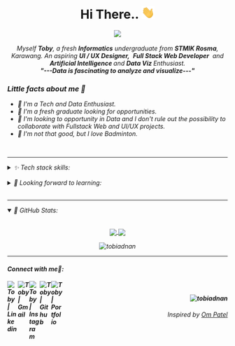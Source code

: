 <h1 align="center">Hi There.. <img src="https://raw.githubusercontent.com/ABSphreak/ABSphreak/master/gifs/Hi.gif" width="30px"></h1>
<p align="center">
  <a href="https://github.com/Ratheshan03/readme-typing-svg"><img src="https://readme-typing-svg.herokuapp.com?lines=Computer+Science+Undergraduate;Data+Analyst;Data+Science;UI+/+UX+Designer;Aspiring+Learner&center=true&width=500&height=50"></a>
</p>

<p align="center">
  <em>
    Myself <b>Toby</b>, a fresh <b>Informatics</b> undergraduate from <b>STMIK Rosma</b>, Karawang.
    An aspiring <b>UI / UX Designer,</b>&nbsp; <b>Full Stack Web Developer</b>&nbsp; and <b> Artificial Intelligence </b> and <b>Data Viz </b>Enthusiast. 
  <br>
  <b><i>"---Data is fascinating to analyze and visualize---"</i></b>
</p>

<h3>Little facts about me 🧑</h3>

- 🧞 I'm a Tech and Data Enthusiast.
- 🔭 I'm a fresh graduate looking for opportunities.
- 👯 I'm looking to opportunity in Data and I don't rule out the possibility to collaborate with Fullstack Web and UI/UX projects.
- 🏸 I'm not that good, but I love Badminton.
<br>

---

<details>
<summary>
  ✨ Tech stack skills:
</summary>
   <br>
<code><a href="https://python.org/" target="_blank"><img height="30" src="https://cdn.worldvectorlogo.com/logos/python-5.svg" alt="Python"></a></code>
<code><a href="https://cloud.google.com/" target="_blank"><img height="30" src="https://cdn.worldvectorlogo.com/logos/google-cloud-1.svg" alt="GCP"></a></code>
<code><a href="https://cloud.google.com/" target="_blank"><img height="30" src="https://cdn.worldvectorlogo.com/logos/google-bigquery-logo-1.svg" alt="Google BigQuery"></a></code>
<code><a href="https://cloud.google.com/" target="_blank"><img height="30" src="https://cdn.worldvectorlogo.com/logos/looker-1.svg" alt="Looker Studio"></a></code>
<code><a href="https://www.tableau.com/" target="_blank"><img height="30" src="https://cdn.worldvectorlogo.com/logos/tableau-software.svg" alt="Tableau"></a></code>
<code><a href="https://airflow.apache.org/" target="_blank"><img height="30" src="https://www.svgrepo.com/show/353380/airflow.svg" alt="Airflow"></a></code>
<code><a href="https://www.docker.com/" target="_blank"><img height="30" src="https://cdn.worldvectorlogo.com/logos/docker-4.svg" alt="Docker"></a></code>
<code><a href="https://www.javascript.com/" target="_blank"><img height="30" src="https://raw.githubusercontent.com/devicons/devicon/master/icons/javascript/javascript-plain.svg"></a></code>
<code><a href="https://www.laravel.com/" target="_blank"><img height="30" src="https://cdn.worldvectorlogo.com/logos/laravel-2.svg" alt="Laravel"></a></code>
<code><a href="https://www.w3schools.com/html/" target="_blank"><img height="30" src="https://www.vectorlogo.zone/logos/w3_html5/w3_html5-icon.svg"></a></code>
<code><a href="https://getbootstrap.com/" target="_blank"><img height="30" src="https://upload.wikimedia.org/wikipedia/commons/thumb/b/b2/Bootstrap_logo.svg/512px-Bootstrap_logo.svg.png?20210507000024"></a></code>
<code> <a href="https://tailwindcss.com/" target="_blank"> <img src="https://www.vectorlogo.zone/logos/tailwindcss/tailwindcss-icon.svg" alt="tailwind" height="30"/> </a> </code>
<code><a href="https://git-scm.com/" target="_blank"><img height="30" src="https://www.vectorlogo.zone/logos/git-scm/git-scm-icon.svg"></a></code>
</details>
<br>

<details>
<summary>
  🌱 Looking forward to learning:
</summary>
<!--    <br>
<code><a href="https://flutter.dev/" target="_blank"><img height="30" src="https://www.vectorlogo.zone/logos/flutterio/flutterio-icon.svg"></a></code> -->
<code><a href="https://analytics.google.com/" target="_blank"><img height="30" src="https://www.vectorlogo.zone/logos/google_analytics/google_analytics-icon.svg"></a></code>
<code><a href="https://www.tensorflow.org/" target="_blank"><img height="30" src="https://www.vectorlogo.zone/logos/tensorflow/tensorflow-icon.svg"></a></code>
<code><a href="https://reactnative.dev/" target="_blank"><img height="30" src="https://www.vectorlogo.zone/logos/reactjs/reactjs-icon.svg"></a></code>
<code><a href="https://aws.amazon.com/" target="_blank"><img height="30" src="https://www.vectorlogo.zone/logos/amazon_aws/amazon_aws-icon.svg"></a></code>
</details>
<br>

---

<details open="">
<summary>
 📔 GitHub Stats:
</summary>
<br>
<p align="center">
  <a href="https://github.com/tobiadnan">
    <img align="center"  height="175px" src="https://github-readme-stats.vercel.app/api?username=tobiadnan&show_icons=true&hide_border=true&title_color=94b4a4&amp&icon_color=FFFFFF&amp&text_color=FFFFFF&amp&bg_color=000000&count_private=true&include_all_commits=true"/>
  </a>
  <a href="https://github.com/tobiadnan">
    <img align="center" height="175px"  src="https://github-readme-stats.vercel.app/api/top-langs/?username=tobiadnan&text_color=FFFFFF&bg_color=000000&title_color=94b4a4&langs_count=15&layout=compact&hide_border=true" />
  </a>
</p>
  <p align="center"><img align="center" src="https://github-readme-streak-stats.herokuapp.com/?user=tobiadnan&text_color=FFFFFF&bg_color=000000&title_color=94b4a4&langs_count=15&layout=compact&hide_border=true" alt="tobiadnan" /></p>
</details>

---

<h4> Connect with me🤝: <h4>
  </hr>
  <a href="https://www.linkedin.com/in/tobyadnan/">
   <img align="left" alt=" Toby | Linkedin" width="24px" src="https://www.vectorlogo.zone/logos/linkedin/linkedin-icon.svg" />
  </a>
  <a href="mailto:thobisaha@gmail.com">
    <img align="left" alt="Toby | Gmail" width="26px" src="https://www.vectorlogo.zone/logos/gmail/gmail-icon.svg" />
  </a>
  <a href="https://www.instagram.com/tobyadnan/">
    <img align="left" alt="Toby | Instagram" width="24px" src="https://www.vectorlogo.zone/logos/instagram/instagram-icon.svg" />
  </a>
   <a href="https://github.com/tobiadnan">
    <img align="left" alt="Toby | Github" width="26px" src="https://www.vectorlogo.zone/logos/github/github-tile.svg" />
  </a>
  <a href="https://tobiadnan.github.io/">
    <img align="left" alt="Toby | Portfolio" width="26px" src="https://www.svgrepo.com/show/474386/internet.svg" />
  </a>
  <br>
  
<p align="right" > <img src="https://komarev.com/ghpvc/?username=tobiadnan&label=Profile%20views&color=0e75b6&style=flat" alt="tobiadnan"/> </p>
<h6 align="right" > Inspired by <a href="https://github.com/omunite215">Om Patel</a></h6>
